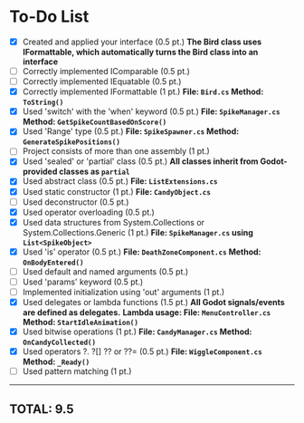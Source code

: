 # To-Do List

- [x] Created and applied your interface (0.5 pt.)
  **The Bird class uses IFormattable, which automatically turns the Bird class into an interface**
- [ ] Correctly implemented IComparable<T> (0.5 pt.)
- [ ] Correctly implemented IEquatable<T> (0.5 pt.)
- [x] Correctly implemented IFormattable (1 pt.)
  **File: `Bird.cs` Method: `ToString()`**
- [x] Used 'switch' with the 'when' keyword (0.5 pt.)
  **File: `SpikeManager.cs` Method: `GetSpikeCountBasedOnScore()`**
- [x] Used 'Range' type (0.5 pt.)
  **File: `SpikeSpawner.cs` Method: `GenerateSpikePositions()`**
- [ ] Project consists of more than one assembly (1 pt.)
- [x] Used 'sealed' or 'partial' class (0.5 pt.)
  **All classes inherit from Godot-provided classes as `partial`**
- [x] Used abstract class (0.5 pt.)
  **File: `ListExtensions.cs`**
- [x] Used static constructor (1 pt.)
  **File: `CandyObject.cs`**
- [ ] Used deconstructor (0.5 pt.)
- [x] Used operator overloading (0.5 pt.)
- [x] Used data structures from System.Collections or System.Collections.Generic (1 pt.)
  **File: `SpikeManager.cs` using `List<SpikeObject>`**
- [x] Used 'is' operator (0.5 pt.)
  **File: `DeathZoneComponent.cs` Method: `OnBodyEntered()`**
- [ ] Used default and named arguments (0.5 pt.)
- [ ] Used 'params' keyword (0.5 pt.)
- [ ] Implemented initialization using 'out' arguments (1 pt.)
- [x] Used delegates or lambda functions (1.5 pt.)
  **All Godot signals/events are defined as delegates.**
  **Lambda usage: File: `MenuController.cs` Method: `StartIdleAnimation()`**
- [x] Used bitwise operations (1 pt.)
  **File: `CandyManager.cs` Method: `OnCandyCollected()`**
- [x] Used operators ?. ?[] ?? or ??= (0.5 pt.)
  **File: `WiggleComponent.cs` Method: `_Ready()`**
- [ ] Used pattern matching (1 pt.)

---

## TOTAL: 9.5
